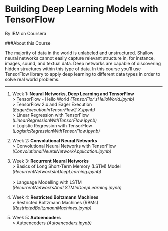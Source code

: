 # Building Deep Learning Models with TensorFlow

By IBM on Coursera

###About this Course

The majority of data in the world is unlabeled and unstructured. Shallow neural networks cannot easily capture relevant structure in, for instance, images, sound, and textual data. Deep networks are capable of discovering hidden structures within this type of data. In this course you’ll use TensorFlow library to apply deep learning to different data types in order to solve real world problems.

--------------------------------------------------------------------------------------------------------------------------------------------------------

1. Week 1: **Neural Networks, Deep Learning and TensorFlow** </br>
                > TensorFlow - Hello World _(TensorFlor'sHelloWorld.ipynb)_ </br>
                > TensorFlow 2.x and Eager Execution _(EagerExecutionInTensorFlow2.X.ipynb)_ </br>
                > Linear Regression with TensorFlow _(LinearRegressionWithTensorFlow.ipynb)_ </br>
                > Logistic Regression with TensorFlow _(LogisticRegressionWithTensorFlow.ipynb)_ </br>
                
                
2. Week 2: **Convolutional Neural Networks** </br>
                > Convolutional Neural Networks with TensorFlow _(ConvolutionalNeuralNetworkApplication.ipynb)_ </br>  
                                
              
3. Week 3: **Recurrent Neural Networks** </br>
                > Basics of Long Short-Term Memory (LSTM) Model _(RecurrentNetworksInDeepLearning.ipynb)_ </br>  
                > Language Modelling with LSTM _(RecurrentNetworksAndLSTMInDeepLearning.ipynb)_ </br>  
                                                
              
4. Week 4: **Restricted Boltzmann Machines** </br>
                > Restricted Boltzmann Machines (RBMs) _(RestrictedBoltzmannMachines.ipynb)_ </br>  
                                                                
              
5. Week 5: **Autoencoders** </br>
                > Autoencoders _(Autoencoders.ipynb)_ </br>  
                
                
                
